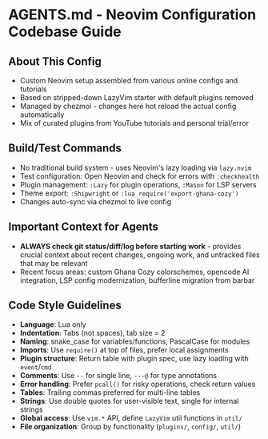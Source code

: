 # AGENTS.md - Neovim Configuration Codebase Guide

## About This Config
- Custom Neovim setup assembled from various online configs and tutorials
- Based on stripped-down LazyVim starter with default plugins removed
- Managed by chezmoi - changes here hot reload the actual config automatically
- Mix of curated plugins from YouTube tutorials and personal trial/error

## Build/Test Commands
- No traditional build system - uses Neovim's lazy loading via `lazy.nvim`
- Test configuration: Open Neovim and check for errors with `:checkhealth`
- Plugin management: `:Lazy` for plugin operations, `:Mason` for LSP servers
- Theme export: `:Shipwright` or `:lua require('export-ghana-cozy')`
- Changes auto-sync via chezmoi to live config

## Important Context for Agents
- **ALWAYS check git status/diff/log before starting work** - provides crucial context about recent changes, ongoing work, and untracked files that may be relevant
- Recent focus areas: custom Ghana Cozy colorschemes, opencode AI integration, LSP config modernization, bufferline migration from barbar

## Code Style Guidelines
- **Language**: Lua only
- **Indentation**: Tabs (not spaces), tab size = 2
- **Naming**: snake_case for variables/functions, PascalCase for modules
- **Imports**: Use `require()` at top of files, prefer local assignments
- **Plugin structure**: Return table with plugin spec, use lazy loading with `event`/`cmd`
- **Comments**: Use `--` for single line, `---@` for type annotations
- **Error handling**: Prefer `pcall()` for risky operations, check return values
- **Tables**: Trailing commas preferred for multi-line tables
- **Strings**: Use double quotes for user-visible text, single for internal strings
- **Global access**: Use `vim.*` API, define `LazyVim` util functions in `util/`
- **File organization**: Group by functionality (`plugins/`, `config/`, `util/`)